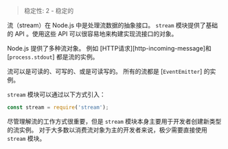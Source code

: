 
<!--introduced_in=v0.10.0-->

> 稳定性: 2 - 稳定的

流（stream）在 Node.js 中是处理流数据的抽象接口。
`stream` 模块提供了基础的 API 。使用这些 API 可以很容易地来构建实现流接口的对象。

Node.js 提供了多种流对象。 
例如 [HTTP请求][http-incoming-message]和 [`process.stdout`] 都是流的实例。

流可以是可读的、可写的、或是可读写的。
所有的流都是 [`EventEmitter`] 的实例。

`stream` 模块可以通过以下方式引入：

```js
const stream = require('stream');
```

尽管理解流的工作方式很重要，但是 `stream` 模块本身主要用于开发者创建新类型的流实例。 
对于大多数以消费流对象为主的开发者来说，极少需要直接使用 `stream` 模块。

